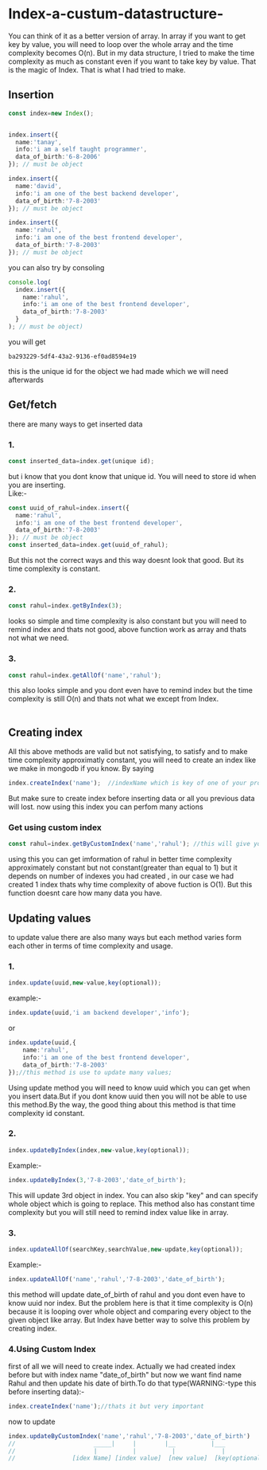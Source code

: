 # Index-a-custum-datastructure-
You can think of it as a better version of array. In array if you want to get key by value, you will need to loop over the whole array and the time complexity becomes O(n). But in my data structure, I tried to make the time complexity as much as constant even if you want to take key by value. That is the magic of Index. That is what I had tried to make.

## Insertion
```typescript
const index=new Index();


index.insert({
  name:'tanay',
  info:'i am a self taught programmer',
  data_of_birth:'6-8-2006'
}); // must be object

index.insert({
  name:'david',
  info:'i am one of the best backend developer',
  data_of_birth:'7-8-2003'
}); // must be object

index.insert({
  name:'rahul',
  info:'i am one of the best frontend developer',
  data_of_birth:'7-8-2003'
}); // must be object

```
you can also try by consoling
```typescript
console.log(
  index.insert({
    name:'rahul',
    info:'i am one of the best frontend developer',
    data_of_birth:'7-8-2003'
  }
); // must be object)
```
you will get
```
ba293229-5df4-43a2-9136-ef0ad8594e19
```
this is the unique id for the object we had made which we will need afterwards

## Get/fetch
there are many ways to get inserted data
### 1.
```typescript
const inserted_data=index.get(unique id);
```
but i know that you dont know that unique id. You will need to store id when you are inserting. <br>
Like:-
```typescript
const uuid_of_rahul=index.insert({
  name:'rahul',
  info:'i am one of the best frontend developer',
  data_of_birth:'7-8-2003'
}); // must be object
const inserted_data=index.get(uuid_of_rahul);
```
But this not the correct ways and this way doesnt look that good. But its time complexity is constant.

### 2.
```typescript
const rahul=index.getByIndex(3);
```
looks so simple and time complexity is also constant but you will need to remind index  and thats not good, above function work as array and thats not what we need.

### 3.
```typescript
const rahul=index.getAllOf('name','rahul');
```
this also looks simple and you dont even have to remind index but the time complexity is still O(n) and thats not what we except from Index.<br>
<br>
## Creating index
All this above methods are valid but not satisfying, to satisfy and to make time complexity approximatly constant, you will need to create an index like we make in mongodb if you know. By saying
```typescript
index.createIndex('name');  //indexName which is key of one of your property of your inserted  data
```
But make sure to create index before inserting data or all you previous data will lost.
now using this index you can perfom many actions 
### Get using custom index
```typescript
const rahul=index.getByCustomIndex('name','rahul'); //this will give you all data related to rahul
```
using this you can get imformation of rahul in better time complexity approximately constant but not constant(greater than equal to 1) but it depends on number of indexes you had created , in our case we had created 1 index thats why time complexity of above fuction is O(1). But this function doesnt care how many data you have.


## Updating values
to update value there are also many ways but each method varies form each other in terms of time complexity and usage.
### 1.
```typescript
index.update(uuid,new-value,key(optional));
```
example:-
```typescript
index.update(uuid,'i am backend developer','info');
```
or
```typescript
index.update(uuid,{
    name:'rahul',
    info:'i am one of the best frontend developer',
    data_of_birth:'7-8-2003'
});//this method is use to update many values;
```
Using update method you will need to know uuid which you can get when you insert data.But if you dont know uuid then you will not be able to use this method.By the way, the good thing about this method is that time complexity id constant.
### 2.
```typescript
index.updateByIndex(index,new-value,key(optional));
```
Example:-
```typescript
index.updateByIndex(3,'7-8-2003','date_of_birth');
```
This will update 3rd object in index. You can also skip "key" and can specify whole object which is going to replace. 
This method also has constant time complexity but you will still need to remind index value like in array.
### 3.
```typescript
index.updateAllOf(searchKey,searchValue,new-update,key(optional));
```
Example:-
```typescript
index.updateAllOf('name','rahul','7-8-2003','date_of_birth');
```
this method will update date_of_birth of rahul and you dont even have to know uuid nor index. But the problem here is that it time complexity is O(n)
because it is looping over whole object and comparing every object to the given object like array. But Index have better way to solve this problem by creating index.
### 4.Using Custom Index
first of all we will need to create index. Actually we had created index before but with index name "date_of_birth" but now we want find name Rahul and then update his date of 
birth.To do that type(WARNING:-type this before inserting data):-
```typescript
index.createIndex('name');//thats it but very important
```
now to update
```typescript
index.updateByCustomIndex('name','rahul','7-8-2003','date_of_birth')
//                      _____|     |        |__          |___
//                      |          |          |             |
//                [idex Name] [index value]  [new value]  [key(optional)]
```
